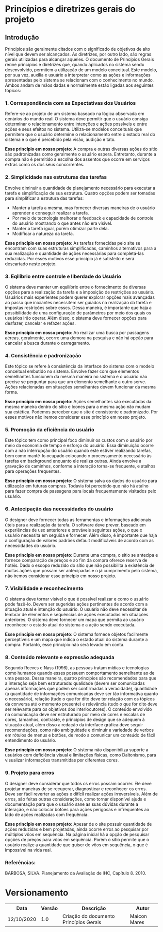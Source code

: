 # Princípios e diretrizes gerais do projeto
## Introdução
Princípios são geralmente citados com o significado de objetivos de alto nível que devem ser alcançados. As diretrizes, por outro lado, são regras gerais utilizadas para alcançar aqueles. O documento de Princípios Gerais reúne princípios e diretrizes que, quando aplicados no sistema sendo desenvolvido, permitem a utilização de um modelo conceitual. Este modelo, por sua vez, auxilia o usuário a interpretar como as ações e informações apresentadas pelo sistema se relacionam com o conhecimento no mundo. Ambos andam de mãos dadas e normalmente estão ligadas aos seguintes tópicos:

### 1. Correspondência com as Expectativas dos Usuários
Refere-se ao projeto de um sistema baseado na lógica observada em cenários do mundo real. O sistema deve permitir que o usuário consiga determinar o relacionamento entre intenções e ações possíveis e entre ações e seus efeitos no sistema. Utiliza-se modelos conceituais que permitem que o usuário determine o relacionamento entre o estado real do sistema e o que é percebido pela visão, audição e tato.

__Esse princípio em nosso projeto__:
A compra e outras diversas ações do sítio são padronizadas como geralmente o usuário espera. Entretanto, durante a compra não é permitido a escolha dos assentos que ocorre em serviços extras como os dos seus concorrentes.

### 2. Simplicidade nas estruturas das tarefas
Envolve diminuir a quantidade de planejamento necessário para executar a tarefa e simplificação de sua estrutura. Quatro opções podem ser tomadas para simplificar a estrutura das tarefas:
<ul>
  <li>Manter a tarefa a mesma, mas fornecer diversas maneiras de o usuário aprender e conseguir realizar a tarefa.</li>
  <li>Por meio de tecnologia melhorar o feedback e capacidade de controle do usuário mostrando o que antes não era visível.</li>
  <li>Manter a tarefa igual, porém otimizar parte dela.</li>
  <li>Modificar a natureza da tarefa.</li>
</ul>

__Esse princípio em nosso projeto__:
As tarefas fornecidas pelo site se encontram com suas estruturas simplificadas, caminhos alternativos para a sua realização e quantidade de ações necessárias para completá-las reduzidas. Por esses motivos esse princípio já é satisfeito e será descartado neste projeto.

### 3. Eqilíbrio entre controle e liberdade do Usuário
O sistema deve manter um equilíbrio entre o fornecimento de diversas opções para a realização da tarefa e a imposição de restrições ao usuário. Usuários mais experientes podem querer explorar opções mais avançadas ao passo que iniciantes necessitem ser guiados na realização da tarefa e impostas restrições sobre esses. Dessa maneira, é importante que haja a possibilidade de uma configuração de parâmetros por meio dos quais os usuários irão operar. Além disso, o sistema deve fornecer opções para desfazer, cancelar e refazer ações.

__Esse princípio em nosso projeto__:
Ao realizar uma busca por passagens aéreas, geralmente, ocorre uma demora na pesquisa e não há opção para cancelar a busca durante o carregamento.

### 4. Consistência e padronização
Este tópico se refere à consistência da interface do sistema com o modelo conceitual embutido no sistema. Envolve fazer com que elementos semelhantes funcionem da mesma maneira no sistema e o usuário não precise se perguntar para que um elemento semelhante a outro serve. Ações relacionadas em situações semelhantes devem funcionar da mesma forma.

__Esse princípio em nosso projeto__:
Ações semelhantes são executadas da mesma maneira dentro do sítio e ícones para a mesma ação não mudam sua estética. Podemos perceber que o site é consistente e padronizado. Por esses motivos não iremos considerar esse princípio em nosso projeto.

### 5. Promoção da eficiência do usuário
Este tópico tem como principal foco diminuir os custos com o usuário por meio da economia de tempo e esforço do usuário. Essa diminuição ocorre com a não interrupção do usuário quando este estiver realizando tarefas, bem como mantê-lo ocupado colocando o processamento necessário às tarefas em background enquanto ele realiza outras. Ainda envolve a gravação de caminhos, conforme a interação torna-se frequente, e atalhos para operações frequentes.

__Esse princípio em nosso projeto__:
O sistema salva os dados do usuário para utilização em futuras compras. 
Todavia foi percebido que não há atalho para fazer compra de passagens para locais frequentemente visitados pelo usuário. 

### 6. Antecipação das necessidades do usuário
O designer deve fornecer todas as ferramentas e informações adicionais úteis para a realização da tarefa. O software deve prever, baseado em experiências de uso anteriores e prováveis seguintes ações, o que o usuário necessita em seguida e fornecer. Além disso, é importante que haja a configuração de valores padrões default modificáveis de acordo com as necessidades do usuário.

__Esse princípio em nosso projeto__:
Durante uma compra, o sítio se antecipa e fornece comparação de preços e ao fim da compra oferece reserva de hotéis. Dado o escopo reduzido do sítio que não possibilita a existência de muitas ações que possam ser antecipadas e o já cumprimento pelo sistema, não iremos considerar esse princípio em nosso projeto.

### 7. Visibilidade e reconhecimento
O sistema deve tornar visível o que é possível realizar e como o usuário pode fazê-lo. Devem ser sugeridas ações pertinentes de acordo com a situação atual e intenção do usuário. O usuário não deve necessitar de lembrar de elementos e sequências de ações executados em situações anteriores. O sistema deve fornecer um mapa  que permita ao usuário reconhecer o estado atual do sistema e a ação sendo executada.

__Esse princípio em nosso projeto__:
O sistema fornece objetos facilmente perceptíveis e um mapa que indica o estado atual do sistema durante a compra. Portanto, esse princípio não será levado em conta.

### 8. Conteúdo relevante e expressão adequada
Segundo Reeves e Nass (1996), as pessoas tratam mídias e tecnologias como humanos quando esses possuem comportamento semelhante ao de uma pessoa. Dessa maneira, quatro princípios são recomendados para que a interação seja bem estruturada: qualidade (devem ser comunicadas apenas informações que podem ser confirmadas a veracidade), quantidade (a quantidade de  informações comunicadas deve ser tão informativa quanto o necessário), relação (tudo o que for dito deve ter relação com os tópicos da conversa até o momento presente) e relevância (tudo o que for dito deve ser relevante para os objetivos dos interlocutores). O conteúdo envolvido na comunicação deve ser estruturado por meio de cores e escalas de cores, tamanhos, contraste, e princípios de design que se adequem à situação atual, além disso a redação da interface gráfica deve seguir recomendações, como não ambiguidade e diminuir a variedade de verbos em rótulos de menus e botões, de modo a comunicar um conteúdo de fácil entendimento do usuário.

__Esse princípio em nosso projeto__:
O sistema não disponibiliza suporte a usuários com deficiência visual e limitações físicas, como Daltonismo, para visualizar informações transmitidas por diferentes cores.

### 9. Projeto para erros
O designer deve considerar que todos os erros possam ocorrer. Ele deve projetar maneiras de se recuperar, diagnosticar e reconhecer os erros. Deve ser fácil reverter as ações e difícil realizar ações irreversíveis. Além de erros, são feitas outras considerações, como tornar disponível ajuda e documentação para que o usuário sane as suas dúvidas durante a interação, e não colocar botões para ações perigosas e infrequentes ao lado de ações realizadas com frequência.

__Esse princípio em nosso projeto__:
Apesar de o site possuir quantidade de ações reduzidas e bem projetadas, ainda ocorre erros ao pesquisar por múltiplos vôos em sequência. Na página inicial há a opção de pesquisar opções de preços para vôos em sequência. Porém o sítio permite que o usuário realize a quantidade que quiser de vôos em sequência, o que é impossível na vida real.

### Referências:
BARBOSA, SILVA. Planejamento da Avaliação de IHC, Capítulo 8. 2010.

# Versionamento
<table>
  <tr>
    <th>Data</th>
    <th>Versão</th>
    <th>Descrição</th>
    <th>Autor</th>
  </tr>
  <tr>
    <td>12/10/2020</td>
    <td>1.0</td>
    <td>Criação do documento Princípios Gerais</td>
    <td>Maicon Mares</td>
  </tr>
</table>